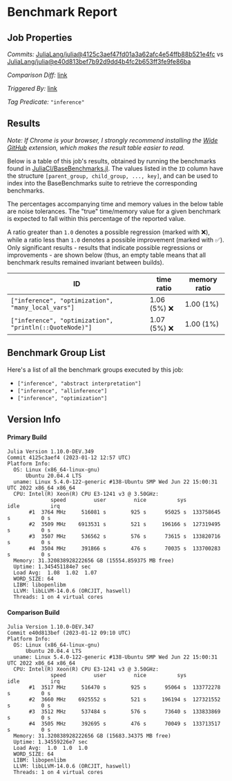 # Benchmark Report

## Job Properties

*Commits:* [JuliaLang/julia@4125c3aef47fd01a3a62afc4e54ffb88b521e4fc](https://github.com/JuliaLang/julia/commit/4125c3aef47fd01a3a62afc4e54ffb88b521e4fc) vs [JuliaLang/julia@e40d813bef7b92d9dd4b4fc2b653ff3fe9fe86ba](https://github.com/JuliaLang/julia/commit/e40d813bef7b92d9dd4b4fc2b653ff3fe9fe86ba)

*Comparison Diff:* [link](https://github.com/JuliaLang/julia/compare/e40d813bef7b92d9dd4b4fc2b653ff3fe9fe86ba..4125c3aef47fd01a3a62afc4e54ffb88b521e4fc)

*Triggered By:* [link](https://github.com/JuliaLang/julia/pull/48250)

*Tag Predicate:* `"inference"`

## Results

*Note: If Chrome is your browser, I strongly recommend installing the [Wide GitHub](https://chrome.google.com/webstore/detail/wide-github/kaalofacklcidaampbokdplbklpeldpj?hl=en)
extension, which makes the result table easier to read.*

Below is a table of this job's results, obtained by running the benchmarks found in
[JuliaCI/BaseBenchmarks.jl](https://github.com/JuliaCI/BaseBenchmarks.jl). The values
listed in the `ID` column have the structure `[parent_group, child_group, ..., key]`,
and can be used to index into the BaseBenchmarks suite to retrieve the corresponding
benchmarks.

The percentages accompanying time and memory values in the below table are noise tolerances. The "true"
time/memory value for a given benchmark is expected to fall within this percentage of the reported value.

A ratio greater than `1.0` denotes a possible regression (marked with :x:), while a ratio less
than `1.0` denotes a possible improvement (marked with :white_check_mark:). Only significant results - results
that indicate possible regressions or improvements - are shown below (thus, an empty table means that all
benchmark results remained invariant between builds).

| ID | time ratio | memory ratio |
|----|------------|--------------|
| `["inference", "optimization", "many_local_vars"]` | 1.06 (5%) :x: | 1.00 (1%)  |
| `["inference", "optimization", "println(::QuoteNode)"]` | 1.07 (5%) :x: | 1.00 (1%)  |

## Benchmark Group List

Here's a list of all the benchmark groups executed by this job:

- `["inference", "abstract interpretation"]`
- `["inference", "allinference"]`
- `["inference", "optimization"]`

## Version Info

#### Primary Build

```
Julia Version 1.10.0-DEV.349
Commit 4125c3aef4 (2023-01-12 12:57 UTC)
Platform Info:
  OS: Linux (x86_64-linux-gnu)
      Ubuntu 20.04.4 LTS
  uname: Linux 5.4.0-122-generic #138-Ubuntu SMP Wed Jun 22 15:00:31 UTC 2022 x86_64 x86_64
  CPU: Intel(R) Xeon(R) CPU E3-1241 v3 @ 3.50GHz: 
              speed         user         nice          sys         idle          irq
       #1  3764 MHz     516081 s        925 s      95025 s  133758645 s          0 s
       #2  3509 MHz    6913531 s        521 s     196166 s  127319495 s          0 s
       #3  3507 MHz     536562 s        576 s      73615 s  133820716 s          0 s
       #4  3504 MHz     391866 s        476 s      70035 s  133700283 s          0 s
  Memory: 31.320838928222656 GB (15554.859375 MB free)
  Uptime: 1.345451184e7 sec
  Load Avg:  1.08  1.02  1.07
  WORD_SIZE: 64
  LIBM: libopenlibm
  LLVM: libLLVM-14.0.6 (ORCJIT, haswell)
  Threads: 1 on 4 virtual cores

```

#### Comparison Build

```
Julia Version 1.10.0-DEV.347
Commit e40d813bef (2023-01-12 09:10 UTC)
Platform Info:
  OS: Linux (x86_64-linux-gnu)
      Ubuntu 20.04.4 LTS
  uname: Linux 5.4.0-122-generic #138-Ubuntu SMP Wed Jun 22 15:00:31 UTC 2022 x86_64 x86_64
  CPU: Intel(R) Xeon(R) CPU E3-1241 v3 @ 3.50GHz: 
              speed         user         nice          sys         idle          irq
       #1  3517 MHz     516470 s        925 s      95064 s  133772278 s          0 s
       #2  3660 MHz    6925552 s        521 s     196194 s  127321552 s          0 s
       #3  3512 MHz     537484 s        576 s      73640 s  133833869 s          0 s
       #4  3505 MHz     392695 s        476 s      70049 s  133713517 s          0 s
  Memory: 31.320838928222656 GB (15683.34375 MB free)
  Uptime: 1.34559226e7 sec
  Load Avg:  1.0  1.0  1.0
  WORD_SIZE: 64
  LIBM: libopenlibm
  LLVM: libLLVM-14.0.6 (ORCJIT, haswell)
  Threads: 1 on 4 virtual cores

```
